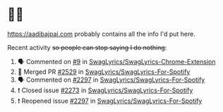 # 👋🏻
<!--
**aadibajpai/aadibajpai** is a ✨ _special_ ✨ repository because its `README.md` (this file) appears on your GitHub profile.
-->
https://aadibajpai.com probably contains all the info I'd put here.

Recent activity ~~so people can stop saying I do nothing~~:
<!--START_SECTION:activity-->
1. 🗣 Commented on [#9](https://github.com//SwagLyrics/SwagLyrics-Chrome-Extension/issues/9) in [SwagLyrics/SwagLyrics-Chrome-Extension](https://github.com//SwagLyrics/SwagLyrics-Chrome-Extension)
2. 🎉 Merged PR [#2529](https://github.com//SwagLyrics/SwagLyrics-For-Spotify/pull/2529) in [SwagLyrics/SwagLyrics-For-Spotify](https://github.com//SwagLyrics/SwagLyrics-For-Spotify)
3. 🗣 Commented on [#2297](https://github.com//SwagLyrics/SwagLyrics-For-Spotify/issues/2297) in [SwagLyrics/SwagLyrics-For-Spotify](https://github.com//SwagLyrics/SwagLyrics-For-Spotify)
4. ❗️ Closed issue [#2273](https://github.com//SwagLyrics/SwagLyrics-For-Spotify/issues/2273) in [SwagLyrics/SwagLyrics-For-Spotify](https://github.com//SwagLyrics/SwagLyrics-For-Spotify)
5. ❗️ Reopened issue [#2297](https://github.com//SwagLyrics/SwagLyrics-For-Spotify/issues/2297) in [SwagLyrics/SwagLyrics-For-Spotify](https://github.com//SwagLyrics/SwagLyrics-For-Spotify)
<!--END_SECTION:activity-->
